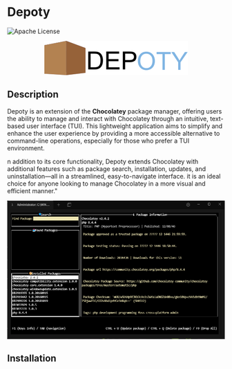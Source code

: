# Depoty

![Apache License](https://img.shields.io/badge/license-Apache%202.0-blue)

<p align="center">
<img src="assets/logo/depotyLogo_V1.png" alt="logo">
</p>

## Description

Depoty is an extension of the **Chocolatey** package manager, offering users the ability to manage and interact with Chocolatey through an intuitive, text-based user interface (TUI). This lightweight application aims to simplify and enhance the user experience by providing a more accessible alternative to command-line operations, especially for those who prefer a TUI environment.

n addition to its core functionality, Depoty extends Chocolatey with additional features such as package search, installation, updates, and uninstallation—all in a streamlined, easy-to-navigate interface. it is an ideal choice for anyone looking to manage Chocolatey in a more visual and efficient manner."

<p align="center">
<img src="assets/Images/depoty_showcase.png" alt="logo">
</p>

## Installation

```bash

```
